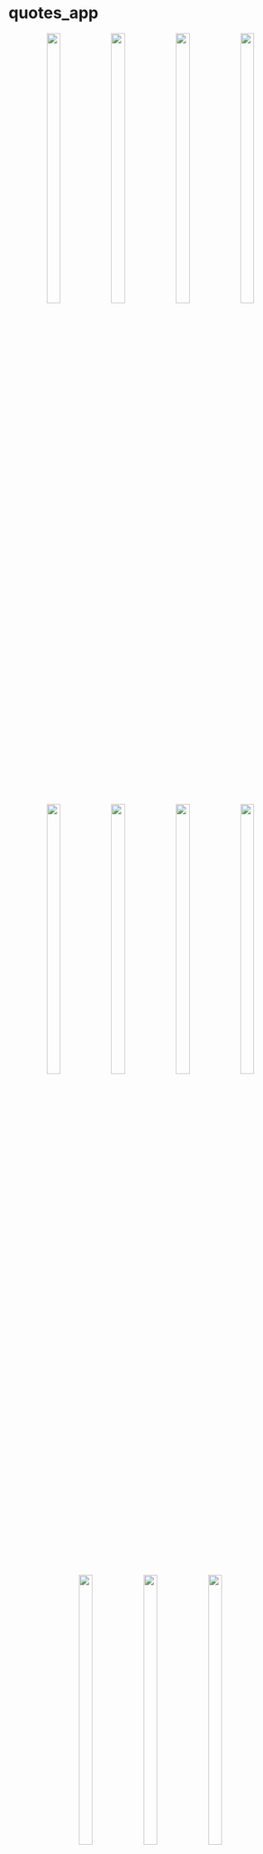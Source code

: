 # quotes_app

<div align = "center">
 
   
   <img src = "https://github.com/mayuuu05/quote_App/assets/149376263/b01c379b-0b0e-4c69-a9ac-884f82165616"  height=35% width=22%  />
   <img src = "https://github.com/mayuuu05/quote_App/assets/149376263/b2120637-70c7-48e4-a115-9bfb68c0ed8e"  height=35% width=22%  />
   <img src = "https://github.com/mayuuu05/quote_App/assets/149376263/8f41ea85-4054-4c60-b816-2611e44a9357"  height=35% width=22%  />
   <img src = "https://github.com/mayuuu05/quote_App/assets/149376263/23b3e7fd-d158-461c-9630-88196ad27bba"  height=35% width=22%  />
    <img src = "https://github.com/mayuuu05/quote_App/assets/149376263/40188fee-892e-42ca-9859-527de82bf9e8"  height=35% width=22%  />
   <img src = "https://github.com/mayuuu05/quote_App/assets/149376263/e6ed86d4-244c-480c-a6e2-6cdeae67ec27"  height=35% width=22%  />
   <img src = "https://github.com/mayuuu05/quote_App/assets/149376263/a52d0079-1ee7-45ef-b308-2dfc855ff8b1"  height=35% width=22%  />
   <img src = "https://github.com/mayuuu05/quote_App/assets/149376263/b4aaa0ce-7ffe-4c2e-9d0d-6bb192221615"  height=35% width=22%  />
   <img src = "https://github.com/mayuuu05/quote_App/assets/149376263/e4afe728-29c1-4957-a476-b564685117de"  height=35% width=22%  />
     <img src = "https://github.com/mayuuu05/quote_App/assets/149376263/35ce8e9c-43df-49b9-a61b-0c66f25be8d2"  height=35% width=22%  />
       <img src = "https://github.com/mayuuu05/quote_App/assets/149376263/25035df4-2c2d-42fb-82c2-aeb0f2958bbf"  height=35% width=22%  />

  <video height="450" src="https://github.com/mayuuu05/quote_App/assets/149376263/fbab15e0-598f-419b-954f-39877ce1e1ca" />


</div>


